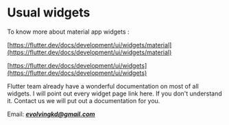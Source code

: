 # Usual widgets

To know more about material app widgets :

[https://flutter.dev/docs/development/ui/widgets/material](https://flutter.dev/docs/development/ui/widgets/material)

[https://flutter.dev/docs/development/ui/widgets](https://flutter.dev/docs/development/ui/widgets)

Flutter team already have a wonderful documentation on most of all widgets. I will point out every widget page link here. If you don't understand it. Contact us we will put out a documentation for you.

Email: _**evolvingkd@gmail.com**_





